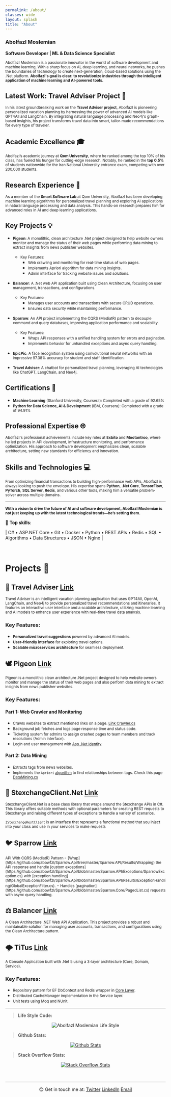 ```yaml
---
permalink: /about/
classes: wide
layout: splash
title: "About"
---
```


### Abolfazl Moslemian  
**Software Developer | ML & Data Science Specialist**

<small>Abolfazl Moslemian is a passionate innovator in the world of software development and machine learning. With a sharp focus on AI, deep learning, and neural networks, he pushes the boundaries of technology to create next-generation, cloud-based solutions using the .Net platform. **Abolfazl's goal is clear: to revolutionize industries through the intelligent application of machine learning and AI-powered tools.**</small>

## Latest Work: Travel Adviser Project 🚀
<small>In his latest groundbreaking work on the **Travel Adviser project**, Abolfazl is pioneering personalized vacation planning by harnessing the power of advanced AI models like GPT4All and LangChain. By integrating natural language processing and Neo4j's graph-based insights, his project transforms travel data into smart, tailor-made recommendations for every type of traveler.</small>

## Academic Excellence 🎓

<small>Abolfazl’s academic journey at **Qom University**, where he ranked among the top 10% of his class, has fueled his hunger for cutting-edge research. Notably, he ranked in the **top 0.5%** of students nationwide for the Iran National University entrance exam, competing with over 200,000 students.</small>

## Research Experience 🔬

<small>As a member of the **Smart Software Lab** at Qom University, Abolfazl has been developing machine learning algorithms for personalized travel planning and exploring AI applications in natural language processing and data analysis. This hands-on research prepares him for advanced roles in AI and deep learning applications.</small>

## Key Projects 💡

- <small>**Pigeon**: A monolithic, clean architecture .Net project designed to help website owners monitor and manage the status of their web pages while performing data mining to extract insights from news publisher websites.</small> 
    - <small>Key Features:</small> 
        - <small>Web crawling and monitoring for real-time status of web pages.</small>
        - <small>Implements Apriori algorithm for data mining insights.</small>
        - <small>Admin interface for tracking website issues and solutions.</small>

- <small>**Balancer**: A .Net web API application built using Clean Architecture, focusing on user management, transactions, and configurations.</small>
    - <small>Key Features:</small>
        - <small>Manages user accounts and transactions with secure CRUD operations.</small>
        - <small>Ensures data security while maintaining performance.</small>

- <small>**Sparrow**: An API project implementing the CQRS (MediatR) pattern to decouple command and query databases, improving application performance and scalability.</small>
    - <small>Key Features:</small>
        - <small>Wraps API responses with a unified handling system for errors and pagination.</small>
        - <small>Implements behavior for unhandled exceptions and async query handling.</small>

- <small>**EpicPic**: A face recognition system using convolutional neural networks with an impressive 97.38% accuracy for student and staff identification.</small>

- <small>**Travel Adviser**: A chatbot for personalized travel planning, leveraging AI technologies like ChatGPT, LangChain, and Neo4j.</small>

## Certifications 📜
- <small>**Machine Learning** (Stanford University, Coursera): Completed with a grade of 92.65%</small>
- <small>**Python for Data Science, AI & Development** (IBM, Coursera): Completed with a grade of 94.91%</small>

## Professional Expertise 🌐
<small>Abolfazl's professional achievements include key roles at **Exbito** and **Mootantroo**, where he led projects in API development, infrastructure monitoring, and performance optimization. His approach to software development emphasizes clean, scalable architecture, setting new standards for efficiency and innovation.</small>

## Skills and Technologies 💻
<small>From optimizing financial transactions to building high-performance web APIs, Abolfazl is always looking to push the envelope. His expertise spans **Python**, **.Net Core**, **TensorFlow**, **PyTorch**, **SQL Server**, **Redis**, and various other tools, making him a versatile problem-solver across multiple domains.</small>

---

<small> **With a vision to drive the future of AI and software development, **Abolfazl Moslemian** is not just keeping up with the latest technological trends—he’s setting them.**</small>

> 
💎 **Top skills**:

| C# • ASP.NET Core • Git • Docker • Python • REST APIs • Redis • SQL • Algorithms • Data Structures • JSON • Nginx |

<br>

# Projects 🎯

## 🧳 Travel Adviser <a href="https://github.com/abowfzl/Travel-Adviser"> <i class="fab fa-fw fa-github" aria-hidden="true"></i><span class="label">Link</span></a>
<small>Travel Adviser is an intelligent vacation planning application that uses GPT4All, OpenAI, LangChain, and Neo4j to provide personalized travel recommendations and itineraries. It features an interactive user interface and a scalable architecture, utilizing machine learning and AI models to enhance user experience with real-time travel data analysis.</small>

### Key Features:
- <small>**Personalized travel suggestions** powered by advanced AI models.</small>
- <small>**User-friendly interface** for exploring travel options.</small>
- <small>**Scalable microservices architecture** for seamless deployment.</small>

## 🕊️ Pigeon  <a href="https://github.com/abowfzl/Pigeon"> <i class="fab fa-fw fa-github" aria-hidden="true"></i><span class="label">Link</span></a>
<small>Pigeon is a monolithic clean architecture .Net project designed to help website owners monitor and manage the status of their web pages and also perform data mining to extract insights from news publisher websites.</small>

### Key Features:

#### Part 1: Web Crawler and Monitoring
- <small>Crawls websites to extract mentioned links on a page. [Link Crawler.cs](https://github.com/abowfzl/Pigeon/blob/master/Pigeon/Crawler/LinkCrawler.cs)</small>
- <small>Background job fetches and logs page response time and status code.</small>
- <small>Ticketing system for admins to assign crashed pages to team members and track resolutions (Admin interface).</small>
- <small>Login and user management with [Asp .Net Identity](https://learn.microsoft.com/en-us/aspnet/identity/overview/getting-started/introduction-to-aspnet-identity)</small>

#### Part 2: Data Mining
- <small>Extracts tags from news websites.</small>
- <small>Implements the `Apriori` [algorithm](https://github.com/abowfzl/Pigeon/tree/master/Pigeon/Algoritms) to find relationships between tags. Check this page [DataMining.cs](https://github.com/abowfzl/Pigeon/blob/master/Pigeon/Pages/DataMining.cshtml.cs)</small>

## 🔁 StexchangeClient.Net <a href="https://github.com/abowfzl/StexchangeClient"> <i class="fab fa-fw fa-github" aria-hidden="true"></i><span class="label">Link</span></a>

<small>StexchangeClient.Net is a base class library that wraps around the Stexchange APIs in C#. This library offers suitable methods with optional parameters for creating REST requests to Stexchange and raising different types of exceptions to handle a variety of scenarios.</small>

<small>`IStexchangeRestClient` is an interface that represents a functional method that you inject into your class and use in your services to make requests</small>

## 🐦 Sparrow  <a href="https://github.com/abowfzl/Sparrow.Api"> <i class="fab fa-fw fa-github" aria-hidden="true"></i><span class="label">Link</span></a>
<small>
API With CQRS (MediatR) Pattern
</small>
- <small>[Wrap](https://github.com/abowfzl/Sparrow.Api/tree/master/Sparrow.API/Results/Wrapping) the API response and handle [custom exceptions](https://github.com/abowfzl/Sparrow.Api/blob/master/Sparrow.API/Exceptions/SparrowException.cs) with [exception handling](https://github.com/abowfzl/Sparrow.Api/blob/master/Sparrow.API/Results/ExceptionHandling/GlobalExceptionFilter.cs).</small>
- <small>Handles [pagination](https://github.com/abowfzl/Sparrow.Api/blob/master/Sparrow.Core/PagedList.cs) requests with async query handling.</small>

## ⚖️ Balancer <a href="https://github.com/abowfzl/Balancer"> <i class="fab fa-fw fa-github" aria-hidden="true"></i><span class="label">Link</span></a> 
<small>
A Clean Architecture .NET Web API Application.
</small>
<small>
This project provides a robust and maintainable solution for managing user accounts, transactions, and configurations using the Clean Architecture pattern.
</small>

## 🌩 TiTus  <a href="https://github.com/abowfzl/Titus"> <i class="fab fa-fw fa-github" aria-hidden="true"></i><span class="label">Link</span></a>
<small>
A Console Application built with .Net 5 using a 3-layer architecture (Core, Domain, Service).
</small>

### Key Features:
- <small>Repository pattern for EF DbContext and Redis wrapper in [Core Layer](https://github.com/abowfzl/Titus/blob/master/Core).</small>
- <small>Distributed CacheManager implementation in the Service layer.</small>
- <small>Unit tests using Moq and NUnit.</small>

---

> <i class="fa fa-code" aria-hidden="true"></i> **Life Style Code:** 

<p align="center">
  <img src="/assets/images/abolfazl-life-style.png" alt="Abolfazl Moslemian Life Style"/>
</p>

> <i class="fab fa fa-github" aria-hidden="true"></i> **Github Stats:** 

<p align="center">
 <a href="https://github.com/abowfzl" alt="Abolfazl Moslemian's github stats">
  <img src="https://github-readme-stats.vercel.app/api?username=Abowfzl&theme=tokyonight&show_icons=true" alt="Github Stats"/>
 </a>
</p>

> <i class="fab fa-fw fa-stack-overflow" aria-hidden="true"></i> <strong> Stack Overflow Stats: </strong>
<p align="center">
 <a href="https://stackoverflow.com/users/17593676/abolfazl-moslemian" alt="Abolfazl Moslemian's Stack Overflow stats">
    <img src="https://so-stats-kurt-liao.vercel.app/api?user=17593676&cache=true" alt="Stack Overflow Stats" />
  </a>
</p>


<br/>

---

<p align="center">
  😊 Get in touch me at: 
  <a href="https://twitter.com/abowfzl"><i class="fab fa-fw fa-twitter-square" aria-hidden="true"></i><span class="label">Twitter</span></a>
  <a href="https://linkedin.com/in/abowfzl"><i class="fab fa-fw fa-linkedin" aria-hidden="true"></i><span class="label">LinkedIn</span></a>
  <a href="mailto:abowfzl@gmail.com"><i class="fas fa-fw fa-envelope-square" aria-hidden="true"></i><span class="label">Email</span></a>
</p>

